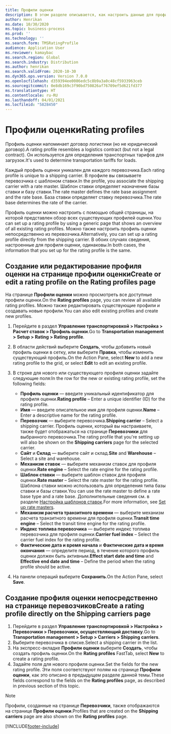 ```yaml
---
title: Профили оценки
description: В этом разделе описывается, как настроить данные для профилей оценки.
author: Henrikan
ms.date: 10/30/2020
ms.topic: business-process
ms.prod: ''
ms.technology: ''
ms.search.form: TMSRatingProfile
audience: Application User
ms.reviewer: kamaybac
ms.search.region: Global
ms.search.industry: Distribution
ms.author: henrikan
ms.search.validFrom: 2020-10-30
ms.dyn365.ops.version: Version 7.0.0
ms.openlocfilehash: d359394ee0086edc5c8b9a3a0c48cf5933963ceb
ms.sourcegitcommit: 0e8db169c3f90bd750826af76709ef5d621fd377
ms.translationtype: HT
ms.contentlocale: ru-RU
ms.lasthandoff: 04/01/2021
ms.locfileid: "5828450"
---
```

# <a name="rating-profiles"></a><span data-ttu-id="a86cb-103">Профили оценки</span><span class="sxs-lookup"><span data-stu-id="a86cb-103">Rating profiles</span></span>

<span data-ttu-id="a86cb-104">Профиль оценки напоминает договор логистики (но не юридический договор).</span><span class="sxs-lookup"><span data-stu-id="a86cb-104">A rating profile resembles a logistics contract (but not a legal contract).</span></span> <span data-ttu-id="a86cb-105">Он используется для определения транспортных тарифов для загрузок.</span><span class="sxs-lookup"><span data-stu-id="a86cb-105">It's used to determine transportation tariffs for loads.</span></span> 

<span data-ttu-id="a86cb-106">Каждый профиль оценки уникален для каждого перевозчика.</span><span class="sxs-lookup"><span data-stu-id="a86cb-106">Each rating profile is unique to a shipping carrier.</span></span> <span data-ttu-id="a86cb-107">В профиле вы связываете перевозчика с шаблоном ставки.</span><span class="sxs-lookup"><span data-stu-id="a86cb-107">In the profile, you associate the shipping carrier with a rate master.</span></span> <span data-ttu-id="a86cb-108">Шаблон ставки определяет назначение базы ставки и базу ставки.</span><span class="sxs-lookup"><span data-stu-id="a86cb-108">The rate master defines the rate base assignment and the rate base.</span></span> <span data-ttu-id="a86cb-109">База ставки определяет ставку перевозчика.</span><span class="sxs-lookup"><span data-stu-id="a86cb-109">The rate base determines the rate of the carrier.</span></span>

<span data-ttu-id="a86cb-110">Профиль оценки можно настроить с помощью общей страницы, на которой представлен обзор всех существующих профилей оценки.</span><span class="sxs-lookup"><span data-stu-id="a86cb-110">You can set up a rating profile by using a generic page that shows an overview of all existing rating profiles.</span></span> <span data-ttu-id="a86cb-111">Можно также настроить профиль оценки непосредственно из перевозчика.</span><span class="sxs-lookup"><span data-stu-id="a86cb-111">Alternatively, you can set up a rating profile directly from the shipping carrier.</span></span> <span data-ttu-id="a86cb-112">В обоих случаях сведения, настроенные для профиля оценки, одинаковы.</span><span class="sxs-lookup"><span data-stu-id="a86cb-112">In both cases, the information that you set up for the rating profile is the same.</span></span>

## <a name="create-or-edit-a-rating-profile-on-the-rating-profiles-page"></a><span data-ttu-id="a86cb-113">Создание или редактирование профиля оценки на странице профили оценки</span><span class="sxs-lookup"><span data-stu-id="a86cb-113">Create or edit a rating profile on the Rating profiles page</span></span>

<span data-ttu-id="a86cb-114">На странице **Профили оценки** можно просмотреть все доступные профили оценки.</span><span class="sxs-lookup"><span data-stu-id="a86cb-114">On the **Rating profiles** page, you can review all available rating profiles.</span></span> <span data-ttu-id="a86cb-115">Можно также редактировать существующие профили и создавать новые профили.</span><span class="sxs-lookup"><span data-stu-id="a86cb-115">You can also edit existing profiles and create new profiles.</span></span>

1. <span data-ttu-id="a86cb-116">Перейдите в раздел **Управление транспортировкой \> Настройка \> Расчет ставок \> Профиль оценки**.</span><span class="sxs-lookup"><span data-stu-id="a86cb-116">Go to **Transportation management \> Setup \> Rating \> Rating profile**.</span></span>
1. <span data-ttu-id="a86cb-117">В области действий выберите **Создать**, чтобы добавить новый профиль оценки в сетку, или выберите **Правка**, чтобы изменить существующий профиль.</span><span class="sxs-lookup"><span data-stu-id="a86cb-117">On the Action Pane, select **New** to add a new rating profile to the grid, or select **Edit** to edit an existing profile.</span></span>
1. <span data-ttu-id="a86cb-118">В строке для нового или существующего профиля оценки задайте следующие поля:</span><span class="sxs-lookup"><span data-stu-id="a86cb-118">In the row for the new or existing rating profile, set the following fields:</span></span>

    - <span data-ttu-id="a86cb-119">**Профиль оценки** — введите уникальный идентификатор для профиля оценки.</span><span class="sxs-lookup"><span data-stu-id="a86cb-119">**Rating profile** – Enter a unique identifier (ID) for the rating profile.</span></span>
    - <span data-ttu-id="a86cb-120">**Имя** — введите описательное имя для профиля оценки.</span><span class="sxs-lookup"><span data-stu-id="a86cb-120">**Name** – Enter a descriptive name for the rating profile.</span></span>
    - <span data-ttu-id="a86cb-121">**Перевозчик** — выберите перевозчика.</span><span class="sxs-lookup"><span data-stu-id="a86cb-121">**Shipping carrier** – Select a shipping carrier.</span></span> <span data-ttu-id="a86cb-122">Профиль оценки, который вы настраиваете, также будет отображаться на странице **Перевозчики** для выбранного перевозчика.</span><span class="sxs-lookup"><span data-stu-id="a86cb-122">The rating profile that you're setting up will also be shown on the **Shipping carriers** page for the selected carrier.</span></span>
    - <span data-ttu-id="a86cb-123">**Сайт** и **Склад** — выберите сайт и склад.</span><span class="sxs-lookup"><span data-stu-id="a86cb-123">**Site** and **Warehouse** – Select a site and warehouse.</span></span>
    - <span data-ttu-id="a86cb-124">**Механизм ставок** — выберите механизм ставок для профиля оценки.</span><span class="sxs-lookup"><span data-stu-id="a86cb-124">**Rate engine** – Select the rate engine for the rating profile.</span></span>
    - <span data-ttu-id="a86cb-125">**Шаблон ставки** — выберите шаблон ставок для профиля оценки.</span><span class="sxs-lookup"><span data-stu-id="a86cb-125">**Rate master** – Select the rate master for the rating profile.</span></span> <span data-ttu-id="a86cb-126">Шаблона ставки можно использовать для определения типа базы ставки и базы ставки.</span><span class="sxs-lookup"><span data-stu-id="a86cb-126">You can use the rate master to define a rate base type and a rate base.</span></span> <span data-ttu-id="a86cb-127">Дополнительные сведения см. в разделе [Настройка шаблонов ставок](set-up-rate-masters.md).</span><span class="sxs-lookup"><span data-stu-id="a86cb-127">For more information, see [Set up rate masters](set-up-rate-masters.md).</span></span>
    - <span data-ttu-id="a86cb-128">**Механизм расчета транзитного времени** — выберите механизм расчета транзитного времени для профиля оценки.</span><span class="sxs-lookup"><span data-stu-id="a86cb-128">**Transit time engine** – Select the transit time engine for the rating profile.</span></span>
    - <span data-ttu-id="a86cb-129">**Индекс топлива перевозчика** — выберите индекс топлива перевозчика для профиля оценки.</span><span class="sxs-lookup"><span data-stu-id="a86cb-129">**Carrier fuel index** – Select the carrier fuel index for the rating profile.</span></span>
    - <span data-ttu-id="a86cb-130">**Фактические дата и время начала** и **Фактические дата и время окончания** — определите период, в течение которого профиль оценки должен быть активным.</span><span class="sxs-lookup"><span data-stu-id="a86cb-130">**Effect start date and time** and **Effective end date and time** – Define the period when the rating profile should be active.</span></span>

1. <span data-ttu-id="a86cb-131">На панели операций выберите **Сохранить**.</span><span class="sxs-lookup"><span data-stu-id="a86cb-131">On the Action Pane, select **Save**.</span></span>

## <a name="create-a-rating-profile-directly-on-the-shipping-carriers-page"></a><span data-ttu-id="a86cb-132">Создание профиля оценки непосредственно на странице перевозчиков</span><span class="sxs-lookup"><span data-stu-id="a86cb-132">Create a rating profile directly on the Shipping carriers page</span></span>

1. <span data-ttu-id="a86cb-133">Перейдите в раздел **Управление транспортировкой \> Настройка \> Перевозчики \> Перевозчики, осуществляющий доставку**.</span><span class="sxs-lookup"><span data-stu-id="a86cb-133">Go to **Transportation management \> Setup \> Carriers \> Shipping carriers**.</span></span>
1. <span data-ttu-id="a86cb-134">Выберите перевозчика в списке.</span><span class="sxs-lookup"><span data-stu-id="a86cb-134">Select a shipping carrier in the list.</span></span>
1. <span data-ttu-id="a86cb-135">На экспресс-вкладке **Профили оценки** выберите **Создать**, чтобы создать профиль оценки.</span><span class="sxs-lookup"><span data-stu-id="a86cb-135">On the **Rating profiles** FastTab, select **New** to create a rating profile.</span></span>
1. <span data-ttu-id="a86cb-136">Задайте поля для нового профиля оценки.</span><span class="sxs-lookup"><span data-stu-id="a86cb-136">Set the fields for the new rating profile.</span></span> <span data-ttu-id="a86cb-137">Эти поля соответствуют полям на странице **Профили оценки**, как это описано в предыдущем разделе данной темы.</span><span class="sxs-lookup"><span data-stu-id="a86cb-137">These fields correspond to the fields on the **Rating profiles** page, as described in previous section of this topic.</span></span>

> [!NOTE]
> <span data-ttu-id="a86cb-138">Профили, созданные на странице **Перевозчики**, также отображаются на странице **Профили оценки**.</span><span class="sxs-lookup"><span data-stu-id="a86cb-138">Profiles that are created on the **Shipping carriers** page are also shown on the **Rating profiles** page.</span></span>


[!INCLUDE[footer-include](../../../includes/footer-banner.md)]